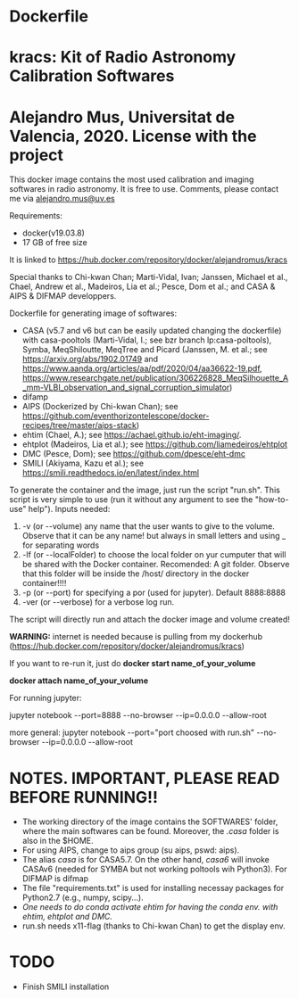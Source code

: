 # Dockerfile

# kracs: Kit of Radio Astronomy Calibration Softwares

# Alejandro Mus, Universitat de Valencia, 2020. License with the project


This docker image contains the most used calibration and imaging softwares in radio astronomy. It is free to use. Comments, please contact me via alejandro.mus@uv.es

Requirements:
- docker(v19.03.8)
- 17 GB of free size

It is linked to https://hub.docker.com/repository/docker/alejandromus/kracs


Special thanks to Chi-kwan Chan; Marti-Vidal, Ivan; Janssen, Michael et al., Chael, Andrew et al., Madeiros, Lia et al.; Pesce, Dom et al.; and CASA & AIPS & DIFMAP developpers.


Dockerfile for generating image of softwares: 
-  CASA (v5.7 and v6 but can be easily updated changing the dockerfile) with casa-pooltols (Marti-Vidal, I.; see bzr branch lp:casa-poltools), Symba, MeqShiloutte, MeqTree and Picard (Janssen, M. et al.; see https://arxiv.org/abs/1902.01749 and https://www.aanda.org/articles/aa/pdf/2020/04/aa36622-19.pdf, https://www.researchgate.net/publication/306226828_MeqSilhouette_A_mm-VLBI_observation_and_signal_corruption_simulator)
- difamp
- AIPS (Dockerized by Chi-kwan Chan); see https://github.com/eventhorizontelescope/docker-recipes/tree/master/aips-stack)
- ehtim (Chael, A.); see https://achael.github.io/eht-imaging/.
- ehtplot (Madeiros, Lia et al.); see https://github.com/liamedeiros/ehtplot
- DMC (Pesce, Dom); see https://github.com/dpesce/eht-dmc
- SMILI (Akiyama, Kazu et al.); see https://smili.readthedocs.io/en/latest/index.html



To generate the container and the image, just run the script "run.sh".
This script is very simple to use (run it without any argument to see the "how-to-use" help").
Inputs needed: 
1) -v (or --volume) any name that the user wants to give to the volume. Observe that it can be any name! but always in small letters and using _ for separating words
2) -lf (or --localFolder) to choose the local folder on yur cumputer that will be shared with the Docker container. Recomended: A git folder. Observe that this folder will be inside the /host/ directory in the docker container!!!!
3) -p (or --port) for specifying a por (used for jupyter). Default 8888:8888
4) -ver (or --verbose) for a verbose log run.


The script will directly run and attach the docker image and volume created!

**WARNING:** internet is needed because is pulling from my dockerhub (https://hub.docker.com/repository/docker/alejandromus/kracs)


If you want to re-run it, just do 
**docker start name_of_your_volume**

**docker attach name_of_your_volume**



For running jupyter:

jupyter notebook --port=8888 --no-browser --ip=0.0.0.0 --allow-root

more general:
jupyter notebook --port="port choosed with run.sh" --no-browser --ip=0.0.0.0 --allow-root


# NOTES. IMPORTANT, PLEASE READ BEFORE RUNNING!!
- The working directory of the image contains the SOFTWARES' folder, where the main softwares can be found. Moreover, the _.casa_ folder is also in the $HOME.
- For using AIPS, change to aips group (su aips, pswd: aips).
- The alias _casa_ is for CASA5.7. On the other hand, _casa6_ will invoke CASAv6 (needed for SYMBA but not working poltools wih Python3). For DIFMAP is difmap
- The file "requirements.txt" is used for installing necessay packages for Python2.7 (e.g., numpy, scipy...).
- *One needs to do _conda activate ehtim_ for having the conda env. with ehtim, ehtplot and DMC.*
- run.sh needs x11-flag (thanks to Chi-kwan Chan) to get the display env.


# TODO 
- Finish SMILI installation

